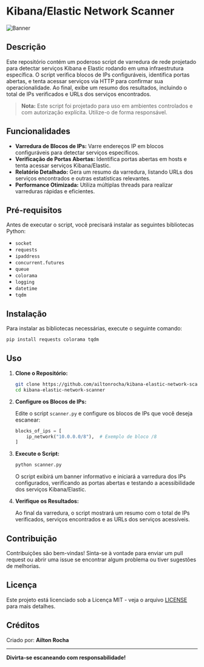 # Kibana/Elastic Network Scanner

![Banner](https://prnt.sc/A9zLQtJeFKF4) <!-- Substitua com um link para umbanner ou imagem relevante -->

## Descrição

Este repositório contém um poderoso script de varredura de rede projetado para detectar serviços Kibana e Elastic rodando em uma infraestrutura específica. O script verifica blocos de IPs configuráveis, identifica portas abertas, e tenta acessar serviços via HTTP para confirmar sua operacionalidade. Ao final, exibe um resumo dos resultados, incluindo o total de IPs verificados e URLs dos serviços encontrados.

> **Nota:** Este script foi projetado para uso em ambientes controlados e com autorização explícita. Utilize-o de forma responsável.

## Funcionalidades

- **Varredura de Blocos de IPs:** Varre endereços IP em blocos configuráveis para detectar serviços específicos.
- **Verificação de Portas Abertas:** Identifica portas abertas em hosts e tenta acessar serviços Kibana/Elastic.
- **Relatório Detalhado:** Gera um resumo da varredura, listando URLs dos serviços encontrados e outras estatísticas relevantes.
- **Performance Otimizada:** Utiliza múltiplas threads para realizar varreduras rápidas e eficientes.

## Pré-requisitos

Antes de executar o script, você precisará instalar as seguintes bibliotecas Python:

- `socket`
- `requests`
- `ipaddress`
- `concurrent.futures`
- `queue`
- `colorama`
- `logging`
- `datetime`
- `tqdm`

## Instalação

Para instalar as bibliotecas necessárias, execute o seguinte comando:

```bash
pip install requests colorama tqdm
```

## Uso

1. **Clone o Repositório:**

   ```bash
   git clone https://github.com/ailtonrocha/kibana-elastic-network-scanner.git
   cd kibana-elastic-network-scanner
   ```

2. **Configure os Blocos de IPs:**

   Edite o script `scanner.py` e configure os blocos de IPs que você deseja escanear:

   ```python
   blocks_of_ips = [
       ip_network("10.0.0.0/8"),  # Exemplo de bloco /8
   ]
   ```

3. **Execute o Script:**

   ```bash
   python scanner.py
   ```

   O script exibirá um banner informativo e iniciará a varredura dos IPs configurados, verificando as portas abertas e testando a acessibilidade dos serviços Kibana/Elastic.

4. **Verifique os Resultados:**

   Ao final da varredura, o script mostrará um resumo com o total de IPs verificados, serviços encontrados e as URLs dos serviços acessíveis.

## Contribuição

Contribuições são bem-vindas! Sinta-se à vontade para enviar um pull request ou abrir uma issue se encontrar algum problema ou tiver sugestões de melhorias.

## Licença

Este projeto está licenciado sob a Licença MIT - veja o arquivo [LICENSE](LICENSE) para mais detalhes.

## Créditos

Criado por: **Ailton Rocha**

---

**Divirta-se escaneando com responsabilidade!**
